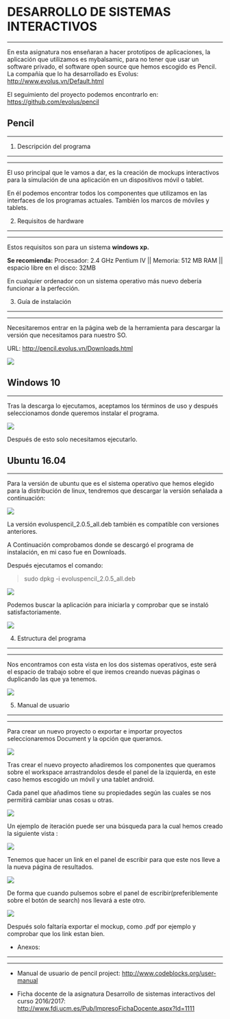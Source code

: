 


**DESARROLLO DE SISTEMAS INTERACTIVOS**
===================================


----------
									

En esta asignatura nos enseñaran a hacer prototipos de aplicaciones, la aplicación que utilizamos es mybalsamic, para no tener que usar un software privado, el software open source que hemos escogido es Pencil. 
La compañía que lo ha desarrollado es Evolus: http://www.evolus.vn/Default.html

El seguimiento del proyecto podemos encontrarlo en:  https://github.com/evolus/pencil

**Pencil**
------


----------


	



1. Descripción del programa
---------------------------


----------
El uso principal que le vamos a dar, es la creación de mockups interactivos para la simulación de una aplicación en un dispositivos móvil o tablet. 

En él podemos encontrar todos los componentes que utilizamos en las interfaces de los programas actuales. También los marcos de móviles y tablets.


2. Requisitos de hardware
-------------------------
----------
Estos requisitos son para un sistema **windows xp.**

**Se recomienda:**
Procesador: 2.4 GHz Pentium IV || Memoria: 512 MB RAM || espacio libre en el disco: 32MB

En cualquier ordenador con un sistema operativo más nuevo debería funcionar a la perfección. 


3. Guía de instalación
----------------------
----------
Necesitaremos entrar en la página web de la herramienta para descargar la versión que necesitamos para nuestro SO.

URL: http://pencil.evolus.vn/Downloads.html

![](https://github.com/LibreLabUCM/LiberarFdI/blob/master/DESARROLLO%20DE%20SISTEMAS%20INTERACTIVOS/imagenes/Captura.PNG)

**Windows 10**
----------


----------


Tras la descarga lo ejecutamos, aceptamos los términos de uso y después seleccionamos donde queremos instalar el programa.

![](https://github.com/LibreLabUCM/LiberarFdI/blob/master/DESARROLLO%20DE%20SISTEMAS%20INTERACTIVOS/imagenes/Captura1.PNG)

Después de esto solo necesitamos ejecutarlo.

**Ubuntu 16.04**
------------


----------

Para la versión de ubuntu que es el sistema operativo que hemos elegido para la distribución de linux, tendremos que descargar la versión señalada  a continuación: 


![](https://github.com/LibreLabUCM/LiberarFdI/blob/master/DESARROLLO%20DE%20SISTEMAS%20INTERACTIVOS/imagenes/Captura2.PNG)

La versión evoluspencil_2.0.5_all.deb también es compatible con versiones anteriores.

A Continuación comprobamos donde se descargó el programa de instalación, en mi caso fue en  Downloads.

Después ejecutamos el comando:

> sudo dpkg -i evoluspencil_2.0.5_all.deb


![](https://github.com/LibreLabUCM/LiberarFdI/blob/master/DESARROLLO%20DE%20SISTEMAS%20INTERACTIVOS/imagenes/Captura3.PNG)

Podemos buscar la aplicación para iniciarla y comprobar que se instaló satisfactoriamente.


![](https://github.com/LibreLabUCM/LiberarFdI/blob/master/DESARROLLO%20DE%20SISTEMAS%20INTERACTIVOS/imagenes/Captura4.PNG)


4. Estructura del programa
--------------------
----------
Nos encontramos con esta vista en los dos sistemas operativos, este será el espacio de trabajo sobre el que iremos creando nuevas páginas o duplicando las que ya tenemos.

![](https://github.com/LibreLabUCM/LiberarFdI/blob/master/DESARROLLO%20DE%20SISTEMAS%20INTERACTIVOS/imagenes/Captura5.PNG)

5. Manual de usuario
--------------------
----------
Para crear un nuevo proyecto o exportar e importar proyectos seleccionaremos Document y la opción que queramos.


![](https://github.com/LibreLabUCM/LiberarFdI/blob/master/DESARROLLO%20DE%20SISTEMAS%20INTERACTIVOS/imagenes/Captura6.PNG)

Tras crear el nuevo proyecto añadiremos los componentes que queramos sobre el workspace arrastrandolos desde el panel de la izquierda, en este caso hemos escogido un móvil y una tablet android.

Cada panel que añadimos tiene su propiedades según las cuales se nos permitirá cambiar unas cosas u otras.


![](https://github.com/LibreLabUCM/LiberarFdI/blob/master/DESARROLLO%20DE%20SISTEMAS%20INTERACTIVOS/imagenes/Captura7.PNG)

Un ejemplo de iteración puede ser una búsqueda para la cual hemos creado la siguiente vista :

![](https://github.com/LibreLabUCM/LiberarFdI/blob/master/DESARROLLO%20DE%20SISTEMAS%20INTERACTIVOS/imagenes/Captura8.PNG)

Tenemos que hacer un link en el panel de escribir para que este nos lleve a la nueva página de resultados.

![](https://github.com/LibreLabUCM/LiberarFdI/blob/master/DESARROLLO%20DE%20SISTEMAS%20INTERACTIVOS/imagenes/Captura9.PNG)

De forma que cuando pulsemos sobre el panel de escribir(preferiblemente sobre el botón de search) nos llevará a este otro.
 
![](https://github.com/LibreLabUCM/LiberarFdI/blob/master/DESARROLLO%20DE%20SISTEMAS%20INTERACTIVOS/imagenes/Captura10.PNG)

Después solo faltaría exportar el mockup, como .pdf por ejemplo y comprobar que los link estan bien. 


 - Anexos:
----------------------
----------
 - Manual de usuario de pencil project: 
   http://www.codeblocks.org/user-manual
   
   
 -  Ficha docente de la asignatura Desarrollo de sistemas interactivos
   del curso 2016/2017:
   http://www.fdi.ucm.es/Pub/ImpresoFichaDocente.aspx?Id=1111

